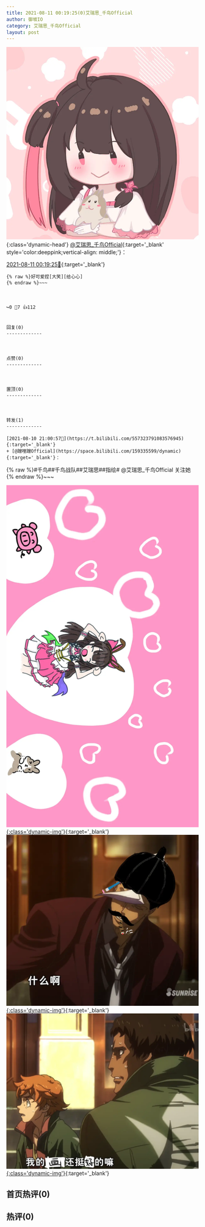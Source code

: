 ```yaml
---
title: 2021-08-11 00:19:25(0)艾瑞思_千鸟Official
author: 御坂IO
category: 艾瑞思_千鸟Official
layout: post
---
```


![img](/images/7e08840c56f251de28bdf766b647bd5fe9a5d50a.jpg){:class='dynamic-head'}
[@艾瑞思_千鸟Official](https://space.bilibili.com/1090010845/dynamic){:target='_blank' style='color:deeppink;vertical-align: middle;'}：

[2021-08-11 00:19:25🔗](https://t.bilibili.com/557374935554753062){:target='_blank'}

~~~
{% raw %}好可爱捏[大笑][给心心]
{% endraw %}~~~



↪️0 💬7 👍112


回复(0)
-------------



点赞(0)
-------------



置顶(0)
-------------



转发(1)
-------------

[2021-08-10 21:00:57🔗](https://t.bilibili.com/557323791083576945){:target='_blank'}
+ [@蹭哩蹭Official](https://space.bilibili.com/159335599/dynamic){:target='_blank'}：
~~~
{% raw %}#千鸟##千鸟战队##艾瑞思##指绘#
@艾瑞思_千鸟Official 关注她
{% endraw %}~~~


[![img](/images/0722a38602539e448734a0208e1915cc811e9edb.jpg){:class='dynamic-img'}](/images/0722a38602539e448734a0208e1915cc811e9edb.jpg){:target='_blank'}
[![img](/images/c1987127fa087ee9fddfc97575a961c84ff3fc91.png){:class='dynamic-img'}](/images/c1987127fa087ee9fddfc97575a961c84ff3fc91.png){:target='_blank'}
[![img](/images/07640082d08d5ab10f54275b87a3ef4b0407a818.png){:class='dynamic-img'}](/images/07640082d08d5ab10f54275b87a3ef4b0407a818.png){:target='_blank'}




首页热评(0)
-------------



热评(0)
-------------



